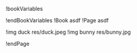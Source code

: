 !bookVariables

!endBookVariables
!Book asdf
!Page asdf


!img duck res/duck.jpeg
!img bunny res/bunny.jpg

!endPage
